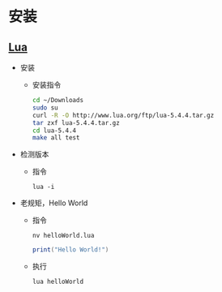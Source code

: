 # 安装

## [Lua](http://www.lua.org/)

* 安装

  * 安装指令

    ``` sh
    cd ~/Downloads
    sudo su
    curl -R -O http://www.lua.org/ftp/lua-5.4.4.tar.gz
    tar zxf lua-5.4.4.tar.gz
    cd lua-5.4.4
    make all test
    ```

* 检测版本

  * 指令

    ``` shell
    lua -i
    ```

* 老规矩，Hello World

  * 指令

    ``` shell
    nv helloWorld.lua
    ```

    ``` lua
    print("Hello World!")
    ```

  * 执行

    ``` shell
    lua helloWorld
    ```
